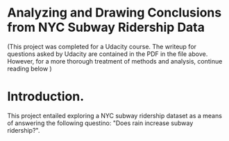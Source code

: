 # Analyzing and Drawing Conclusions from NYC Subway Ridership Data

(This project was completed for a Udacity course. The writeup for questions asked by Udacity are contained in the PDF in the file above. However, for a more thorough treatment of methods and analysis, continue reading below )

# Introduction.
This project entailed exploring a NYC subway ridership dataset as a means of answering the following questino: "Does rain increase subway ridership?". 

